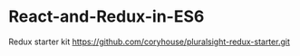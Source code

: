 # React-and-Redux-in-ES6


Redux starter kit
https://github.com/coryhouse/pluralsight-redux-starter.git
